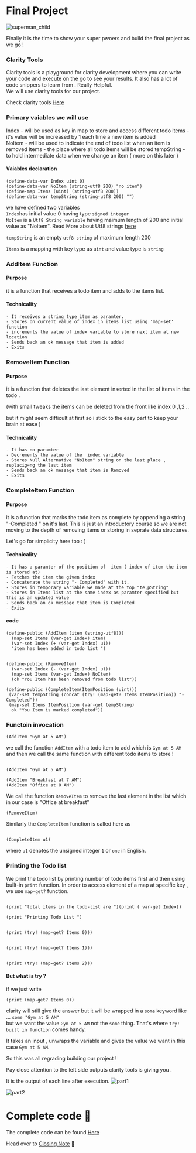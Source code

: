 # Final Project
![superman_child](https://books.forbes.com/wp-content/uploads/2020/03/bigstock-Strong-superhero-girl-with-sup-240951781.jpg)

Finally it is the time to show your super pwoers and build the final project as we go !


### Clarity Tools
Clarity tools is a playground for clarity development where you can write your code and execute on the go to see your results.
It also has a lot of code snippers to learn from . Really Helpful. <br/>
We will use clarity tools for our project. <br/>

Check clarity tools [Here](https://clarity.tools/)


### Primary vaiables we will use
Index       - will be used as key in map to store and access different todo items - it's value will be increased by 1 each time a new item is added <br/>
NoItem      - will be used to indicate the end of todo list when an item is removed
Items       - the place where all todo items will be stored
tempString  - to hold  intermediate data when we change an item ( more on this later )

#### Vaiables declaration
```clarity
(define-data-var Index uint 0)
(define-data-var NoItem (string-utf8 200) "no item")
(define-map Items (uint) (string-utf8 200))
(define-data-var tempString (string-utf8 200) "")

```
we have defined two variables <br/>
`Index`has initial value 0 having type `signed integer`<br/>
`NoItem` is a `Utf8 String variable` having maimum length of 200 and initial value as "NoItem". Read More about  Utf8 strings [here](https://blog.hubspot.com/website/what-is-utf-8#:~:text=UTF%2D8%20encodes%20a%20character,one%20byte%2C%20or%20eight%20bits.)

`tempString` is an empty `utf8 string` of maximum length 200

`Items` is a mapping with key type as `uint` and value type is `string` <br/>


### AddItem Function
#### Purpose
it is a function that receives a todo item and adds to the items list.

#### Technicality

    - It receives a string type item as paramter.
    - Stores on current value of index in items list using 'map-set' function
    - increments the value of index variable to store next item at new location
    - Sends back an ok message that item is added
    - Exits


### RemoveItem Function
#### Purpose
it is a function that deletes the last element inserted in the  list of items in the todo .

(with small tweaks the items can be deleted from the  front like index 0 ,1,2 .. 

but  it might seem difficult at first so i stick to the easy part to keep your brain at ease )

#### Technicality

    - It has no paramter
    - Decrements the value of the  index variable
    - Stores Null Alternative "NoItem" string on the last place , replacig=ng the last item
    - Sends back an ok message that item is Removed
    - Exits

### CompleteItem Function
#### Purpose
it is a function that marks the todo item as complete by appending a string "-Completed " on it's last.
This is just an introductory course so we are not moving to the depth  of removing items or  storing in seprate data structures.

Let's go for simplicity here too : )

#### Technicality

    - It has a paramter of the position of  item ( index of item the item is stored at)
    - Fetches the item the given index
    - Concatenate the string "- Completed" with it.
    - Stores in temporary variable we made at the top "te,pString"
    - Stores in Items list at the same index as paramter specified but this is an updated value
    - Sends back an ok message that item is Completed
    - Exits


#### code

```clarity
(define-public (AddItem (item (string-utf8)))
  (map-set Items (var-get Index) item) 
  (var-set Index (+ (var-get Index) u1))
  "item has been added in todo list ")
  
   
(define-public (RemoveItem)
  (var-set Index (- (var-get Index) u1))
  (map-set Items (var-get Index) NoItem) 
  (ok "You Item has been removed from todo list"))

(define-public (CompleteItem(ItemPosition (uint)))
 (var-set tempString (concat (try! (map-get? Items ItemPosition)) "- Completed"))
 (map-set Items ItemPosition (var-get tempString)
  ok "You Item is marked completed"))

```

### Functoin invocation
```clarity
(AddItem "Gym at 5 AM")
```

we call the function `AddItem` with a todo item to add which is `Gym at 5 AM`
<br/>
and then we call the same function with different todo items to store !
```clarity

(AddItem "Gym at 5 AM")

(AddItem "Breakfast at 7 AM") 
(AddItem "Office at 8 AM")
```

We call the function `RemoveItem` to remove the last element  in the list which in our  case is "Office at breakfast"


```clarity
(RemoveItem)

```

Similarly the `CompleteItem` function is called here as 

```clarity

(CompleteItem u1)

```

where `u1` denotes the unsigned integer `1` or  `one` in English.

### Printing the Todo list
We print the todo list by printing number of todo items first and then using built-in `print` function.
In order to access element of a map at specific key , we use `map-get?` function.


```clarity

(print "total items in the todo-list are ")(print ( var-get Index))

(print "Printing Todo List ")


(print (try! (map-get? Items 0)))


(print (try! (map-get? Items 1)))


(print (try! (map-get? Items 2)))

```

#### But what is try ?
if we just write 
```clarity
(print (map-get? Items 0))

```
clarity will still give the answer but it will be wrapped in a `some` keyword like ... `some "Gym at 5 AM" ` <br/>
but we want the value `Gym at 5 AM` not the `some` thing. That's where `try! built in function` comes handy.

It takes an input , unwraps the variable and gives the value we want in this case `Gym at 5 AM`.

So this was all regrading building our project !

Pay close attention to the left side outputs clarity tools is giving you .

It is the output of each line after execution.
![part1](https://user-images.githubusercontent.com/71306738/207474239-1c1428c5-ac64-4e44-afa4-004ff321c2ac.png)


![part2](https://user-images.githubusercontent.com/71306738/207474507-ea1364da-e20f-47dc-8d94-809c1bbdd7ed.png)

# Complete code 🎉

The complete code can be found [Here](./todo.clar)

Head over to [Closing Note](./ClosingNote.md) 💖

